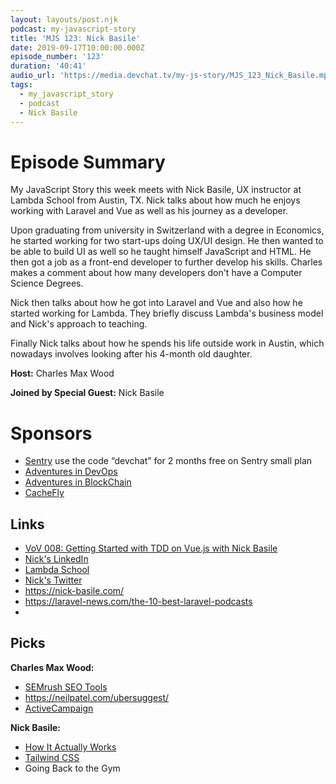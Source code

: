```yaml
---
layout: layouts/post.njk
podcast: my-javascript-story
title: 'MJS 123: Nick Basile'
date: 2019-09-17T10:00:00.000Z
episode_number: '123'
duration: '40:41'
audio_url: 'https://media.devchat.tv/my-js-story/MJS_123_Nick_Basile.mp3'
tags:
  - my_javascript_story
  - podcast
  - Nick Basile
---
```

# Episode Summary

My JavaScript Story this week meets with Nick Basile, UX instructor at Lambda School from Austin, TX. Nick talks about how much he enjoys working with Laravel and Vue as well as his journey as a developer. 

Upon graduating from university in Switzerland with a degree in Economics, he started working for two start-ups doing UX/UI design. He then wanted to be able to build UI as well so he taught himself JavaScript and HTML. He then got a job as a front-end developer to further develop his skills. Charles makes a comment about how many developers don't have a Computer Science Degrees.

Nick then talks about how he got into Laravel and Vue and also how he started working for Lambda. They briefly discuss Lambda's business model and Nick's approach to teaching.

Finally Nick talks about how he spends his life outside work in Austin, which nowadays involves looking after his 4-month old daughter.

**Host:** Charles Max Wood

**Joined by Special Guest:** Nick Basile

# Sponsors

* [Sentry](https://sentry.io/) use the code “devchat” for 2 months free on Sentry small plan
* [Adventures in DevOps](https://devchat.tv/adventures-in-devops/)
* [Adventures in BlockChain](https://devchat.tv/adventures-in-blockchain/)
* [CacheFly](https://www.cachefly.com/)

## Links

* [VoV 008: Getting Started with TDD on Vue.js with Nick Basile](<VoV 008: Getting Started with TDD on Vue.js with Nick Basile>)
* [Nick's LinkedIn](https://www.linkedin.com/in/nickbasile/)
* [Lambda School](https://lambdaschool.com)
* [Nick's Twitter](https://twitter.com/nickjbasile) 
* <https://nick-basile.com/>
* <https://laravel-news.com/the-10-best-laravel-podcasts>
* 

## Picks

**Charles Max Wood:**

* [SEMrush SEO Tools](www.semrush.com/‎)
* <https://neilpatel.com/ubersuggest/>
* [ActiveCampaign](https://www.activecampaign.com)

**Nick Basile:**

* [How It Actually Works](https://www.howitactuallyworks.com/welcome)
* [Tailwind CSS](https://tailwindcss.com)
* Going Back to the Gym
